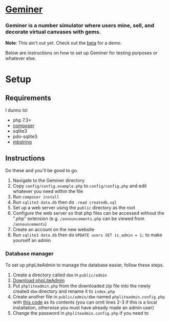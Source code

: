 # [Geminer](https://pastebin.com/raw/9gJBUfGp)
### Geminer is a number simulator where users mine, sell, and decorate virtual canvases with gems.

**Note**: This ain't out yet. Check out the [beta](https://geminer-beta.ocean.lol) for a demo.

Below are instructions on how to set up Geminer for testing purposes or whatever else.

# Setup
## Requirements
I dunno lol
- php 7.3+
- [composer](https://getcomposer.org/)
- sqlite3
- pdo-sqlite3
- [mbstring](https://www.php.net/manual/en/mbstring.installation.php)

## Instructions
Do these and you'll be good to go.
1. Navigate to the Geminer directory
2. Copy `config/config.example.php` to `config/config.php` and edit whatever you need within the file
3. Run `composer install`
4. Run `sqlite3 data.db` then do `.read createdb.sql`
5. Set up a web server using the `public` directory as the root
6. Configure the web server so that php files can be accessed without the ".php" extension (e.g. `/announcements.php` can be viewed from `/announcements`)
7. Create an account on the new website
8. Run `sqlite3 data.db` then do `UPDATE users SET is_admin = 1;` to make yourself an admin
 
### Database manager
To set up phpLiteAdmin to manage the database easier, follow these steps.
1. Create a directory called `dbm` in `public/admin`
2. [Download phpLiteAdmin](https://www.phpliteadmin.org/download/)
3. Put `phpliteadmin.php` from the downloaded zip file into the newly created `dbm` directory and rename it to `index.php`
4. Create another file in `public/admin/dbm` named `phpliteadmin.config.php` with [this code](https://gist.github.com/975miles/328df142f9b3dae7f1bb771b911e360d) as its contents (you can omit lines 2-3 if this is a local installation, otherwise you must have already made an admin user)
5. Change the password in `phpliteadmin.config.php` if you need to
